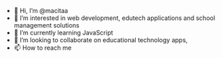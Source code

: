- 👋 Hi, I’m @macitaa
- 👀 I’m interested in web development, edutech applications and school management solutions
- 🌱 I’m currently learning JavaScript
- 💞️ I’m looking to collaborate on educational technology apps, 
- 📫 How to reach me 

<!---
macitaa/macitaa is a ✨ special ✨ repository because its `README.md` (this file) appears on your GitHub profile.
You can click the Preview link to take a look at your changes.
--->
